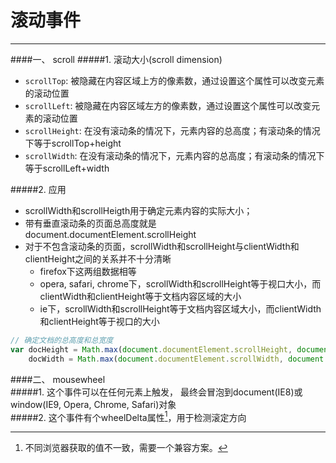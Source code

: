 ﻿# 滚动事件



---
####一、 scroll
#####1. 滚动大小(scroll dimension)
- `scrollTop`:        被隐藏在内容区域上方的像素数，通过设置这个属性可以改变元素的滚动位置
- `scrollLeft`: 被隐藏在内容区域左方的像素数，通过设置这个属性可以改变元素的滚动位置
- `scrollHeight`: 在没有滚动条的情况下，元素内容的总高度；有滚动条的情况下等于scrollTop+height
- `scrollWidth`: 在没有滚动条的情况下，元素内容的总高度；有滚动条的情况下等于scrollLeft+width

#####2. 应用
- scrollWidth和scrollHeigth用于确定元素内容的实际大小；
- 带有垂直滚动条的页面总高度就是document.documentElement.scrollHeight
- 对于不包含滚动条的页面，scrollWidth和scrollHeight与clientWidth和clientHeight之间的关系并不十分清晰
  - firefox下这两组数据相等
  - opera, safari, chrome下，scrollWidth和scrollHeight等于视口大小，而clientWidth和clientHeight等于文档内容区域的大小
  - ie下，scrollWidth和scrollHeight等于文档内容区域大小，而clientWidth和clientHeight等于视口的大小

```js
// 确定文档的总高度和总宽度
var docHeight = Math.max(document.documentElement.scrollHeight, document.documentElement.clientHeight),
    docWidth = Math.max(document.documentElement.scrollWidth, document.documentElement.clientWidth);

```
  
####二、 mousewheel  
#####1. 这个事件可以在任何元素上触发， 最终会冒泡到document(IE8)或window(IE9, Opera, Chrome, Safari)对象  
#####2. 这个事件有个wheelDelta属性[^footnote]，用于检测滚定方向
[^footnote]: 不同浏览器获取的值不一致，需要一个兼容方案。






